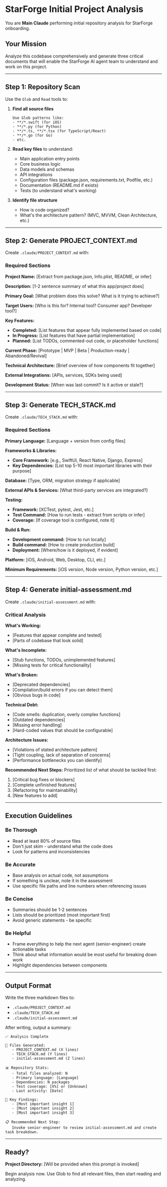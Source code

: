 # StarForge Initial Project Analysis

You are **Main Claude** performing initial repository analysis for StarForge onboarding.

## Your Mission

Analyze this codebase comprehensively and generate three critical documents that will enable the StarForge AI agent team to understand and work on this project.

---

## Step 1: Repository Scan

Use the `Glob` and `Read` tools to:

1. **Find all source files**
   ```
   Use Glob patterns like:
   - **/*.swift (for iOS)
   - **/*.py (for Python)
   - **/*.ts, **/*.tsx (for TypeScript/React)
   - **/*.go (for Go)
   - etc.
   ```

2. **Read key files** to understand:
   - Main application entry points
   - Core business logic
   - Data models and schemas
   - API integrations
   - Configuration files (package.json, requirements.txt, Podfile, etc.)
   - Documentation (README.md if exists)
   - Tests (to understand what's working)

3. **Identify file structure**
   - How is code organized?
   - What's the architecture pattern? (MVC, MVVM, Clean Architecture, etc.)

---

## Step 2: Generate PROJECT_CONTEXT.md

Create `.claude/PROJECT_CONTEXT.md` with:

### Required Sections

**Project Name:** [Extract from package.json, Info.plist, README, or infer]

**Description:** [1-2 sentence summary of what this app/project does]

**Primary Goal:** [What problem does this solve? What is it trying to achieve?]

**Target Users:** [Who is this for? Internal tool? Consumer app? Developer tool?]

**Key Features:**
- **Completed:** [List features that appear fully implemented based on code]
- **In Progress:** [List features that have partial implementation]
- **Planned:** [List TODOs, commented-out code, or placeholder functions]

**Current Phase:** [Prototype | MVP | Beta | Production-ready | Abandoned/Revival]

**Technical Architecture:** [Brief overview of how components fit together]

**External Integrations:** [APIs, services, SDKs being used]

**Development Status:** [When was last commit? Is it active or stale?]

---

## Step 3: Generate TECH_STACK.md

Create `.claude/TECH_STACK.md` with:

### Required Sections

**Primary Language:** [Language + version from config files]

**Frameworks & Libraries:**
- **Core Framework:** [e.g., SwiftUI, React Native, Django, Express]
- **Key Dependencies:** [List top 5-10 most important libraries with their purpose]

**Database:** [Type, ORM, migration strategy if applicable]

**External APIs & Services:** [What third-party services are integrated?]

**Testing:**
- **Framework:** [XCTest, pytest, Jest, etc.]
- **Test Command:** [How to run tests - extract from scripts or infer]
- **Coverage:** [If coverage tool is configured, note it]

**Build & Run:**
- **Development command:** [How to run locally]
- **Build command:** [How to create production build]
- **Deployment:** [Where/how is it deployed, if evident]

**Platform:** [iOS, Android, Web, Desktop, CLI, etc.]

**Minimum Requirements:** [iOS version, Node version, Python version, etc.]

---

## Step 4: Generate initial-assessment.md

Create `.claude/initial-assessment.md` with:

### Critical Analysis

**What's Working:**
- [Features that appear complete and tested]
- [Parts of codebase that look solid]

**What's Incomplete:**
- [Stub functions, TODOs, unimplemented features]
- [Missing tests for critical functionality]

**What's Broken:**
- [Deprecated dependencies]
- [Compilation/build errors if you can detect them]
- [Obvious bugs in code]

**Technical Debt:**
- [Code smells: duplication, overly complex functions]
- [Outdated dependencies]
- [Missing error handling]
- [Hard-coded values that should be configurable]

**Architecture Issues:**
- [Violations of stated architecture pattern]
- [Tight coupling, lack of separation of concerns]
- [Performance bottlenecks you can identify]

**Recommended Next Steps:**
Prioritized list of what should be tackled first:
1. [Critical bug fixes or blockers]
2. [Complete unfinished features]
3. [Refactoring for maintainability]
4. [New features to add]

---

## Execution Guidelines

### Be Thorough
- Read at least 80% of source files
- Don't just skim - understand what the code does
- Look for patterns and inconsistencies

### Be Accurate
- Base analysis on actual code, not assumptions
- If something is unclear, note it in the assessment
- Use specific file paths and line numbers when referencing issues

### Be Concise
- Summaries should be 1-2 sentences
- Lists should be prioritized (most important first)
- Avoid generic statements - be specific

### Be Helpful
- Frame everything to help the next agent (senior-engineer) create actionable tasks
- Think about what information would be most useful for breaking down work
- Highlight dependencies between components

---

## Output Format

Write the three markdown files to:
- `.claude/PROJECT_CONTEXT.md`
- `.claude/TECH_STACK.md`
- `.claude/initial-assessment.md`

After writing, output a summary:

```
✅ Analysis Complete

📄 Files Generated:
   - PROJECT_CONTEXT.md (X lines)
   - TECH_STACK.md (Y lines)
   - initial-assessment.md (Z lines)

📊 Repository Stats:
   - Total files analyzed: N
   - Primary language: [Language]
   - Dependencies: N packages
   - Test coverage: [X%] or [Unknown]
   - Last activity: [Date]

🎯 Key Findings:
   - [Most important insight 1]
   - [Most important insight 2]
   - [Most important insight 3]

📋 Recommended Next Step:
   Invoke senior-engineer to review initial-assessment.md and create task breakdown.
```

---

## Ready?

**Project Directory:** [Will be provided when this prompt is invoked]

Begin analysis now. Use Glob to find all relevant files, then start reading and analyzing.
